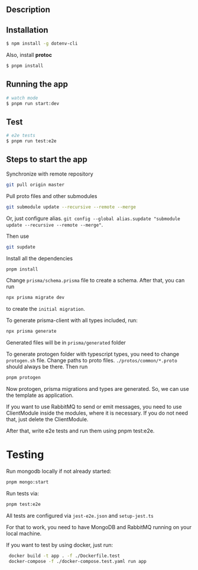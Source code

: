 ## Description

## Installation

```bash
$ npm install -g dotenv-cli
```

Also, install **protoc**

```bash
$ pnpm install
```

## Running the app

```bash
# watch mode
$ pnpm run start:dev
```

## Test

```bash
# e2e tests
$ pnpm run test:e2e
```

## Steps to start the app

Synchronize with remote repository

```bash
git pull origin master
```

Pull proto files and other submodules

```bash
git submodule update --recursive --remote --merge
```

Or, just configure alias. `git config --global alias.supdate "submodule update --recursive --remote --merge"`.

Then use
```bash
git supdate
```

Install all the dependencies

```bash
pnpm install
```

Change `prisma/schema.prisma` file to create a schema. After that, you can run

```bash
npx prisma migrate dev
```
to create the `initial migration`.

To generate prisma-client with all types included, run:
```bash
npx prisma generate
```
Generated files will be in `prisma/generated` folder


To generate protogen folder with typescript types, you need to change `protogen.sh` file. 
Change paths to proto files. `./protos/common/*.proto` should always be there. Then run

```bash
pnpm protogen
```

Now protogen, prisma migrations and types are generated. So, we can use the template as application.


If you want to use RabbitMQ to send or emit messages, you need to use ClientModule inside the modules, where it is necessary.
If you do not need that, just delete the ClientModule.

After that, write e2e tests and run them using pnpm test:e2e.

# Testing

Run mongodb locally if not already started:
```bash
pnpm mongo:start
```

Run tests via:
```bash
pnpm test:e2e
```

All tests are configured via `jest-e2e.json` and `setup-jest.ts`

For that to work, you need to have MongoDB and RabbitMQ running on your local machine.

If you want to test by using docker, just run:

```bash
 docker build -t app . -f ./Dockerfile.test
 docker-compose -f ./docker-compose.test.yaml run app
```



